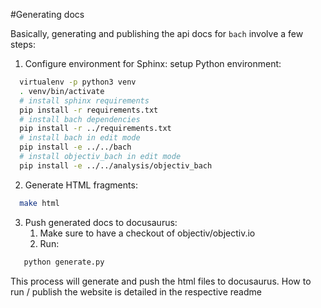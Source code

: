#Generating docs

Basically, generating and publishing the api docs for `bach` involve a few steps:
1. Configure environment for Sphinx: setup Python environment:
```bash
  virtualenv -p python3 venv
  . venv/bin/activate
  # install sphinx requirements
  pip install -r requirements.txt
  # install bach dependencies
  pip install -r ../requirements.txt
  # install bach in edit mode
  pip install -e ../../bach
  # install objectiv_bach in edit mode
  pip install -e ../../analysis/objectiv_bach 
```

2. Generate HTML fragments:
```bash
  make html
```
3. Push generated docs to docusaurus:
   1. Make sure to have a checkout of objectiv/objectiv.io
   2. Run:
```bash
   python generate.py
```

This process will generate and push the html files to docusaurus. How to run / publish the website is detailed in the 
respective readme 
